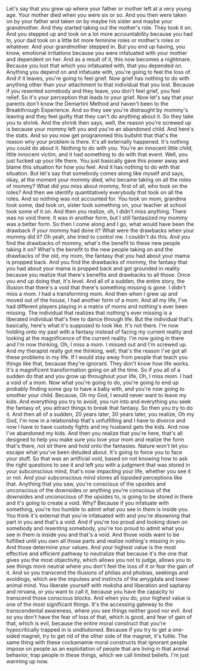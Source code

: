  Let's say that you grew up where your father or mother left at a very young age. Your mother died when you were six or so. And you then were taken on by your father and taken on by maybe his sister and maybe your grandmother. And they started taking out the mother's role. They took it on. And you stepped up and took on a lot more accountability because you had to, your dad took on a little bit more feminine roles or mother's roles or whatever. And your grandmother stepped in. But you end up having, you know, emotional irritations because you were infatuated with your mother and dependent on her. And as a result of it, this now becomes a nightmare. Because you lost that which you infatuated with, that you depended on. Anything you depend on and infatuate with, you're going to feel the loss of. And if it leaves, you're going to feel grief. Now grief has nothing to do with anything other than your attachment to that individual that you lost. Because if you resented somebody and they leave, you don't feel grief, you feel relief. So it's your perception that leads to your grief. Now let's say that your parents don't know the Demartini Method and haven't been to the Breakthrough Experience. And so they see you're distraught by mommy's leaving and they feel guilty that they can't do anything about it. So they take you to shrink. And the shrink then says, well, the reason you're screwed up is because your mommy left you and you're an abandoned child. And here's the stats. And so you now get programmed this bullshit that that's the reason why your problem is there. It's all externally happened. It's nothing you could do about it. Nothing to do with you. You're an innocent little child, little innocent victim, and it had something to do with that event. Well, you just fucked up your life there. You just basically gave this power away and blame this situation for how you feel. And it has nothing to do with that situation. But let's say that somebody comes along like myself and says, okay, at the moment your mommy died, who became taking on all the roles of mommy? What did you miss about mommy, first of all, who took on the roles? And then we identify quantitatively everybody that took on all the roles. And so nothing was not accounted for. You took on mom, grandma took some, dad took on, sister took something on, your teacher at school took some of it on. And then you realize, oh, I didn't miss anything. There was no void there. It was in another form, but I still fantasized my mommy was a better form. So then I come along and I go, what would have been the drawback if your mommy had done it? What were the drawbacks when your mommy did it? Oh yeah, she tried to control me. I couldn't do this. And you find the drawbacks of mommy, what's the benefit to these new people taking it on? What's the benefit to the new people taking on and the drawbacks of the old, my mom, the fantasy that you had about your mama is propped back. And you find the drawbacks of mommy, the fantasy that you had about your mama is propped back and got grounded in reality because you realize that there's benefits and drawbacks to all those. Once you end up doing that, it's level. And all of a sudden, the entire story, the illusion that there's a void that there's something missing is gone. I didn't miss a mom. I had a transforming mom. And then when I grew up and moved out of the house, I had another form of a mom. And all my life, I've had different players playing in a matrix of moms and nothing's ever been missing. The individual that realizes that nothing's ever missing is a liberated individual that's free to dance through life. But the individual that's basically, here's what it's supposed to look like. It's not there. I'm now holding onto my past with a fantasy instead of facing my current reality and looking at the magnificence of the current reality. I'm now going in there and I'm now thinking, Oh, I miss a mom. I missed out and I'm screwed up. And my therapist really got me thinking, well, that's the reason I've got all these problems in my life. If I would stay away from people that teach you things like that, because they're ignorant. They don't know how life works. It's a magnificent transformation going on all the time. So if you all of a sudden do that and you grow up throughout your life, Oh, I miss mom. I had a void of a mom. Now what you're going to do, you're going to end up probably finding some guy to have a baby with, and you're now going to smother your child. Because, Oh my God, I would never want to leave my kids. And everything you try to avoid, you run into and everything you seek the fantasy of, you attract things to break that fantasy. So then you try to do it. And then all of a sudden, 20 years later, 30 years later, you realize, Oh my God, I'm now in a relationship that's unfulfilling and I have to divorce and now I have to have custody fights and my husband gets the kids. And now I've abandoned my kids. And then you realize that you're here, that's all designed to help you make sure you love your mom and realize the form that's there, not sit there and hold onto the fantasies. Nature won't let you escape what you've been deluded about. It's going to force you to face your stuff. So that was an artificial void, based on not knowing how to ask the right questions to see it and left you with a judgment that was stored in your subconscious mind, that's now impacting your life, whether you see it or not. And your subconscious mind stores all lopsided perceptions like that. Anything that you saw, you're conscious of the upsides and unconscious of the downsides or anything you're conscious of the downsides and unconscious of the upsides to, is going to be stored in there and it's going to create a void. Why? Because if you infatuate with something, you're too humble to admit what you see in them is inside you. You think it's external that you're infatuated with and you're disowning that part in you and that's a void. And if you're too proud and looking down on somebody and resenting somebody, you're too proud to admit what you see in them is inside you and that's a void. And those voids want to be fulfilled until you own all those parts and realize nothing's missing in you. And those determine your values. And your highest value is the most effective and efficient pathway to neutralize that because it's the one that gives you the most objectivity, which allows you not to judge, allows you to see things more neutral where you don't feel the loss of it or fear the gain of it. And so you transcend the illusions of philias and phobias, seekings and avoidings, which are the impulses and instincts of the amygdala and lower animal mind. You liberate yourself with moksha and liberation and saptaray and nirvana, or you want to call it, because you have the capacity to transcend those conscious blocks. And when you do, your highest value is one of the most significant things. It's the accessing gateway to the transcendental awareness, where you see things neither good nor evil. And so you don't have the fear of loss of that, which is good, and fear of gain of that, which is evil, because the entire moral construct that you're hypocritically trapped in is undilutioned. Because if you try to get a one-sided magnet, try to get rid of the other side of the magnet, it's futile. The same thing with these cockamamie moral constructs that ignorant people impose on people as an exploitation of people that are living in that animal behavior, trap people in these things, which we call limited beliefs. I'm just warming up now.